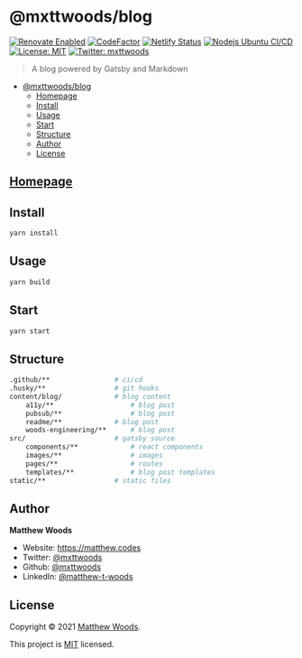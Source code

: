 <!-- @format -->

# @mxttwoods/blog

[![Renovate Enabled](https://img.shields.io/badge/renovate-enabled-brightgreen.svg)](https://renovatebot.com/)
[![CodeFactor](https://www.codefactor.io/repository/github/mxttwoods/blog/badge)](https://www.codefactor.io/repository/github/mxttwoods/blog)
[![Netlify Status](https://api.netlify.com/api/v1/badges/16a8cdbc-5655-4aeb-b6ed-ba6a41faca53/deploy-status)](https://app.netlify.com/sites/mxttwoods-blog/deploys)
[![Nodejs Ubuntu CI/CD](https://github.com/mxttwoods/blog/actions/workflows/ubuntu-latest.yml/badge.svg)](https://github.com/mxttwoods/blog/actions/workflows/ubuntu-latest.yml)
[![License: MIT](https://img.shields.io/badge/License-MIT-blue.svg)](LICENSE)
[![Twitter: mxttwoods](https://img.shields.io/twitter/follow/mxttwoods.svg?style=social)](https://twitter.com/mxttwoods)

> A blog powered by Gatsby and Markdown

- [@mxttwoods/blog](#mxttwoodsblog)
  - [Homepage](#homepage)
  - [Install](#install)
  - [Usage](#usage)
  - [Start](#start)
  - [Structure](#structure)
  - [Author](#author)
  - [License](#license)

## [Homepage](https://matthew.codes)

## Install

```bash
yarn install
```

## Usage

```bash
yarn build
```

## Start

```bash
yarn start
```

## Structure

```bash
.github/**                # ci/cd
.husky/**                 # git hooks
content/blog/             # blog content
    a11y/**                   # blog post
    pubsub/**                 # blog post
    readme/**             # blog post
    woods-engineering/**      # blog post
src/                      # gatsby source
    components/**             # react components
    images/**                 # images
    pages/**                  # routes
    templates/**              # blog post templates
static/**                 # static files
```

## Author

**Matthew Woods**

- Website: <https://matthew.codes>
- Twitter: [@mxttwoods](https://twitter.com/mxttwoods)
- Github: [@mxttwoods](https://github.com/mxttwoods)
- LinkedIn: [@matthew-t-woods](https://linkedin.com/in/matthew-t-woods)

## License

Copyright © 2021 [Matthew Woods](https://github.com/mxttwoods).

This project is
[MIT](https://github.com/mxttwoods/blog/blob/master/LICENSE) licensed.
